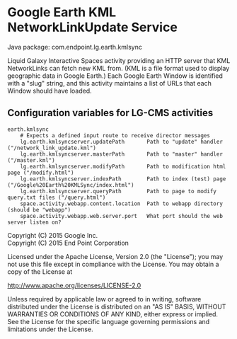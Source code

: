 Google Earth KML NetworkLinkUpdate Service
==========================================

Java package: com.endpoint.lg.earth.kmlsync

Liquid Galaxy Interactive Spaces activity providing an HTTP server that KML NetworkLinks can fetch new KML from. (KML is a file format used to display geographic data in Google Earth.) Each Google Earth Window is identified with a "slug" string, and this activity maintains a list of URLs that each Window should have loaded.


Configuration variables for LG-CMS activities
---------------------------------------------

```
earth.kmlsync
    # Expects a defined input route to receive director messages
    lg.earth.kmlsyncserver.updatePath       Path to "update" handler ("/network_link_update.kml")
    lg.earth.kmlsyncserver.masterPath       Path to "master" handler ("/master.kml")
    lg.earth.kmlsyncserver.modifyPath       Path to modification html page ("/modify.html")
    lg.earth.kmlsyncserver.indexPath        Path to index (test) page ("/Google%20Earth%20KMLSync/index.html")
    lg.earth.kmlsyncserver.queryPath        Path to page to modify query.txt files ("/query.html")
    space.activity.webapp.content.location  Path to webapp directory (should be "webapp")
    space.activity.webapp.web.server.port   What port should the web server listen on?
```


Copyright (C) 2015 Google Inc.  
Copyright (C) 2015 End Point Corporation

Licensed under the Apache License, Version 2.0 (the "License"); you may not
use this file except in compliance with the License. You may obtain a copy of
the License at

http://www.apache.org/licenses/LICENSE-2.0

Unless required by applicable law or agreed to in writing, software
distributed under the License is distributed on an "AS IS" BASIS, WITHOUT
WARRANTIES OR CONDITIONS OF ANY KIND, either express or implied. See the
License for the specific language governing permissions and limitations under
the License.
